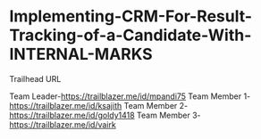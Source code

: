 # Implementing-CRM-For-Result-Tracking-of-a-Candidate-With-INTERNAL-MARKS
Trailhead URL

Team Leader-https://trailblazer.me/id/mpandi75
Team Member 1-https://trailblazer.me/id/ksajith
Team Member 2-https://trailblazer.me/id/goldy1418
Team Member 3-https://trailblazer.me/id/vairk
